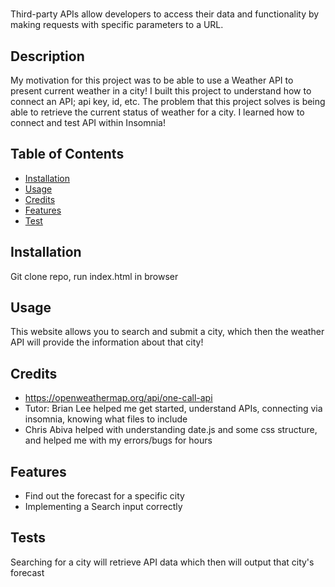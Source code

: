 # <WeatherDashboard>

Third-party APIs allow developers to access their data and functionality by making requests with specific parameters to a URL.

## Description

My motivation for this project was to be able to use a Weather API to present current weather in a city!
I built this project to understand how to connect an API; api key, id, etc.
The problem that this project solves is being able to retrieve the current status of weather for a city.
I learned how to connect and test API within Insomnia!

## Table of Contents

- [Installation](#installation)
- [Usage](#usage)
- [Credits](#credits)
- [Features](#features)
- [Test](#tests)

## Installation

Git clone repo, run index.html in browser

## Usage

This website allows you to search and submit a city, which then the weather API will provide the information about that city!

## Credits

- https://openweathermap.org/api/one-call-api
- Tutor: Brian Lee helped me get started, understand APIs, connecting via insomnia, knowing what files to include
- Chris Abiva helped with understanding date.js and some css structure, and helped me with my errors/bugs for hours

## Features

- Find out the forecast for a specific city
- Implementing a Search input correctly

## Tests

Searching for a city will retrieve API data which then will output that city's forecast
